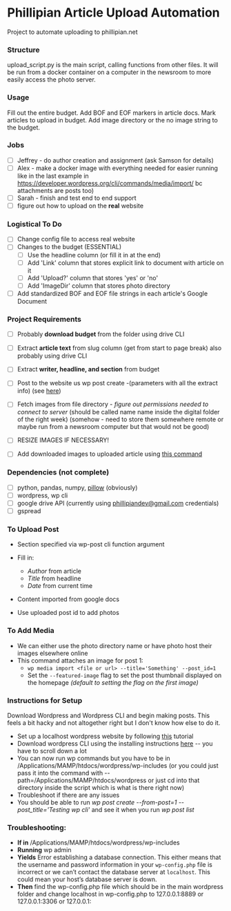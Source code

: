 # Phillipian Article Upload Automation
Project to automate uploading to phillipian.net
### Structure
upload_script.py is the main script, calling functions from other files. It will be run from a docker container on a computer in the newsroom to more easily access the photo server.
### Usage
Fill out the entire budget. Add BOF and EOF markers in article docs. Mark articles to upload in budget. Add image directory or the no image string to the budget.
### Jobs
- [ ] Jeffrey - do author creation and assignment (ask Samson for details)
- [ ] Alex - make a docker image with everything needed for easier running
like in the last example in https://developer.wordpress.org/cli/commands/media/import/ bc attachments are posts too)
- [ ] Sarah - finish and test end to end support
- [ ] figure out how to upload on the **real** website
### Logistical To Do
- [ ] Change config file to access real website
- [ ] Changes to the budget (ESSENTIAL)
  - [ ] Use the headline column (or fill it in at the end)
  - [ ] Add 'Link' column that stores explicit link to document with article on it
  - [ ] Add 'Upload?' column that stores 'yes' or 'no'
  - [ ] Add 'ImageDir' column that stores photo directory
- [ ] Add standardized BOF and EOF file strings in each article's Google Document
### Project Requirements
- [ ] Probably **download budget** from the folder using drive CLI 
- [ ] Extract **article text** from slug column (get from start to page break) also probably using drive CLI
- [ ] Extract **writer, headline, and section** from budget
- [ ] Post to the website us wp post create -(parameters with all the extract info) (see [here](https://developer.wordpress.org/cli/commands/post/create/))

- [ ] Fetch images from file directory - _figure out permissions needed to connect to server_ (should be called name name inside the digital folder of the right week) (somehow - need to store them somewhere remote or maybe run from a newsroom computer but that would not be good)
- [ ] RESIZE IMAGES IF NECESSARY!
- [ ] Add downloaded images to uploaded article using [this command](https://developer.wordpress.org/cli/commands/media/import/)
### Dependencies (not complete)
- [ ] python, pandas, numpy, [pillow](https://github.com/python-pillow/Pillow) (obviously)
- [ ] wordpress, wp cli
- [ ] google drive API (currently using phillipiandev@gmail.com credentials)
- [ ] gspread
### To Upload Post
- Section specified via wp-post cli function argument
- Fill in:
  - _Author_ from article
  - _Title_ from headline
  - _Date_ from current time
- Content imported from google docs

- Use uploaded post id to add photos
### To Add Media
- We can either use the photo directory name or have photo host their images elsewhere online
- This command attaches an image for post 1:
  - `wp media import <file or url> --title='Something' --post_id=1`
  - Set the `--featured-image` flag to set the post thumbnail displayed on the homepage _(default to setting the flag on the first image)_

### Instructions for Setup
Download Wordpress and Wordpress CLI and begin making posts. This feels a bit hacky and not altogether right but I don't know how else to do it.
- Set up a localhost wordpress website by following [this](https://crunchify.com/how-to-install-wordpress-locally-on-mac-os-x-using-mamp/) tutorial
- Download wordpress CLI using the installing instructions [here](https://wp-cli.org/) -- you have to scroll down a lot
- You can now run wp commands but you have to be in /Applications/MAMP/htdocs/wordpress/wp-includes (or you could just pass it into the command with --path=/Applications/MAMP/htdocs/wordpress or just cd into that directory inside the script which is what is there right now)
- Troubleshoot if there are any issues
- You should be able to run _wp post create --from-post=1 --post_title='Testing wp cli'_ and see it when you run _wp post list_

### Troubleshooting:
- **If in** /Applications/MAMP/htdocs/wordpress/wp-includes
- **Running** wp admin
- **Yields** Error establishing a database connection. This either means that the username and password information in your `wp-config.php` file is incorrect or we can’t contact the database server at `localhost`. This could mean your host’s database server is down.
- **Then** find the wp-config.php file which should be in the main wordpress folder and change localhost in wp-config.php to 127.0.0.1:8889 or 127.0.0.1:3306 or 127.0.0.1:<whatever port you have on MAMP>
